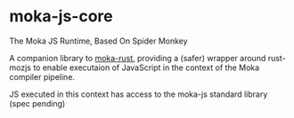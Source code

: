 # moka-js-core
The Moka JS Runtime, Based On Spider Monkey

A companion library to [moka-rust](https://github.com/AffogatoLang/moka-rust), providing a (safer) wrapper around rust-mozjs to 
enable executaion of JavaScript in the context of the Moka compiler pipeline. 

JS executed in this context has access to the moka-js standard library (spec pending)
